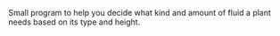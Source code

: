 Small program to help you decide what kind and amount of fluid a plant needs based on its type and height.
